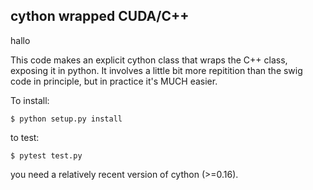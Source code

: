 ## cython wrapped CUDA/C++
hallo

This code makes an explicit cython class that wraps the C++ class, exposing it in python. It involves a little bit more repitition than the swig code in principle, but in practice it's MUCH easier.

To install:

`$ python setup.py install`

to test:

`$ pytest test.py`

you need a relatively recent version of cython (>=0.16).




